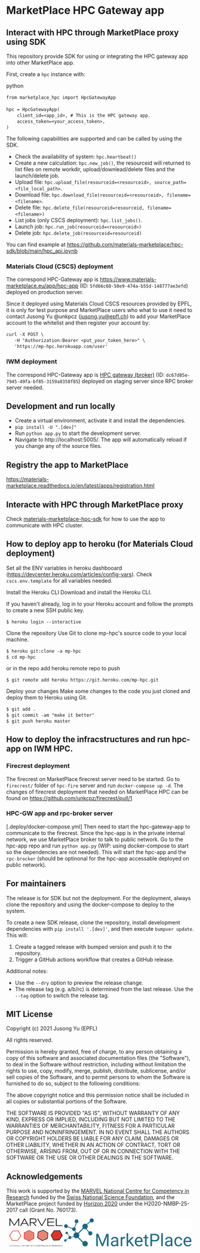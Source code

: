 # MarketPlace HPC Gateway app

## Interact with HPC through MarketPlace proxy using SDK

This repository provide SDK for using or integrating the HPC gateway app into other MarketPlace app.

First, create a `hpc` instance with:

python
```
from marketplace_hpc import HpcGatewayApp

hpc = HpcGatewayApp(
    client_id=<app_id>, # This is the HPC gateway app.
    access_token=<your_access_token>,
)
```

The following capabilities are supported and can be called by using the SDK.

- Check the availability of system: `hpc.heartbeat()`
- Create a new calculation: `hpc.new_job()`, the resourceid will returned to list files on remote workdir, upload/downlead/delete files and the launch/delete job.
- Upload file: `hpc.upload_file(resourceid=<resourceid>, source_path=<file_local_path>`.
- Download file: `hpc.download_file(resourceid=<resourceid>, filename=<filename>`.
- Delete file: `hpc.delete_file(resourceid=resourceid, filename=<filename>)`
- List jobs (only CSCS deployment): `hpc.list_jobs()`.
- Launch job: `hpc.run_job(resourceid=<resourceid>)`
- Delete job: `hpc.delete_job(resourceid=resourceid)`

You can find example at https://github.com/materials-marketplace/hpc-sdk/blob/main/hpc_api.ipynb

### Materials Cloud (CSCS) deployment

The correspond HPC-Gateway app is https://www.materials-marketplace.eu/app/hpc-app (ID: `5fd66c68-50e9-474a-b55d-148777ae3efd`) deployed on production server.

Since it deployed using Materials Cloud CSCS resources provided by EPFL, it is only for test purpose and MarketPlace users who what to use it need to contact Jusong Yu @unkpcz (jusong.yu@epfl.ch) to add your MarketPlace account to the whitelist and then register your account by:

```
curl -X POST \
   -H "Authorization:Bearer <put_your_token_here>" \
   'https://mp-hpc.herokuapp.com/user'
```

### IWM deployment

The correspond HPC-Gateway app is [HPC gateway (broker)](https://staging.materials-marketplace.eu/app/hpc-gateway-broker) (ID: `dc67d85e-7945-49fa-bf85-3159a8358f85`) deployed on staging server since RPC broker server needed.


## Development and run locally

- Create a virtual environment, activate it and install the dependencies.
- `pip install -U ".[dev]"`
- Run `python app.py` to start the development server.
- Navigate to http://localhost:5005/. The app will automatically reload if you change any of the source files.

## Registry the app to MarketPlace

https://materials-marketplace.readthedocs.io/en/latest/apps/registration.html

## Interacte with HPC through MarketPlace proxy

Check [materials-marketplace-hpc-sdk]() for how to use the app to communicate with HPC cluster.

## How to deploy app to heroku (for Materials Cloud deployment)

Set all the ENV variables in heroku dashbooard (https://devcenter.heroku.com/articles/config-vars). Check `cscs.env.template` for all variables needed.

Install the Heroku CLI
Download and install the Heroku CLI.

If you haven't already, log in to your Heroku account and follow the prompts to create a new SSH public key.

```
$ heroku login --interactive
```

Clone the repository
Use Git to clone mp-hpc's source code to your local machine.

```
$ heroku git:clone -a mp-hpc 
$ cd mp-hpc
```

or in the repo add heroku remote repo to push

```
$ git remote add heroku https://git.heroku.com/mp-hpc.git
```

Deploy your changes
Make some changes to the code you just cloned and deploy them to Heroku using Git.

```
$ git add .
$ git commit -am "make it better"
$ git push heroku master
```

## How to deploy the infracstructures and run hpc-app on IWM HPC.

### Firecrest deployment
The firecrest on MarketPlace firecrest server need to be started. 
Go to `firecrest/` folder of `hpc-fire` server and run `docker-compose up -d`. 
The changes of firecrest deployment that needed on MarketPlace HPC can be found on https://github.com/unkcpz/firecrest/pull/1

### HPC-GW app and rpc-broker server
[.deploy/docker-compose.yml]
Then need to start the hpc-gateway-app to communicate to the firecrest. 
Since the hpc-app is in the private internal network, we use MarketPlace broker to talk to public network.
Go to the hpc-app repo and run `python app.py` (WIP: using docker-compose to start so the dependencies are not needed).
This will start the hpc-app and the `rpc-brocker` (should be optinonal for the hpc-app accessable deployed on public network). 

## For maintainers

The release is for SDK but not the deployment.
For the deployment, always clone the repository and using the docker-compose to deploy to the system.

To create a new SDK release, clone the repository, install development dependencies with `pip install '.[dev]'`, and then execute `bumpver update`.
This will:

  1. Create a tagged release with bumped version and push it to the repository.
  2. Trigger a GitHub actions workflow that creates a GitHub release.

Additional notes:

  - Use the `--dry` option to preview the release change.
  - The release tag (e.g. a/b/rc) is determined from the last release.
    Use the `--tag` option to switch the release tag.

## MIT License

Copyright (c) 2021 Jusong Yu (EPFL)

All rights reserved.

Permission is hereby granted, free of charge, to any person obtaining a copy
of this software and associated documentation files (the "Software"), to deal
in the Software without restriction, including without limitation the rights
to use, copy, modify, merge, publish, distribute, sublicense, and/or sell
copies of the Software, and to permit persons to whom the Software is
furnished to do so, subject to the following conditions:

The above copyright notice and this permission notice shall be included in all
copies or substantial portions of the Software.

THE SOFTWARE IS PROVIDED "AS IS", WITHOUT WARRANTY OF ANY KIND, EXPRESS OR
IMPLIED, INCLUDING BUT NOT LIMITED TO THE WARRANTIES OF MERCHANTABILITY,
FITNESS FOR A PARTICULAR PURPOSE AND NONINFRINGEMENT. IN NO EVENT SHALL THE
AUTHORS OR COPYRIGHT HOLDERS BE LIABLE FOR ANY CLAIM, DAMAGES OR OTHER
LIABILITY, WHETHER IN AN ACTION OF CONTRACT, TORT OR OTHERWISE, ARISING FROM,
OUT OF OR IN CONNECTION WITH THE SOFTWARE OR THE USE OR OTHER DEALINGS IN THE
SOFTWARE.

## Acknowledgements

This work is supported by the
[MARVEL National Centre for Competency in Research](<http://nccr-marvel.ch>) funded by the [Swiss National Science Foundation](<http://www.snf.ch/en>),
and the MarketPlace project funded by [Horizon 2020](https://ec.europa.eu/programmes/horizon2020/) under the H2020-NMBP-25-2017 call (Grant No. 760173).

<div style="text-align:center">
 <img src="miscellaneous/logos/MARVEL.png" alt="MARVEL" height="75px">
 <img src="miscellaneous/logos/MarketPlace.png" alt="MarketPlace" height="75px">
</div>


